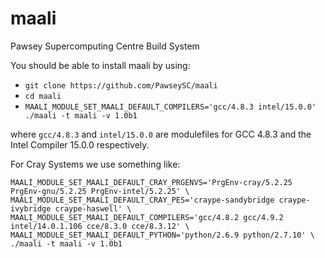 # maali
Pawsey Supercomputing Centre Build System

You should be able to install maali by using:

* `git clone https://github.com/PawseySC/maali`
* `cd maali`
* `MAALI_MODULE_SET_MAALI_DEFAULT_COMPILERS='gcc/4.8.3 intel/15.0.0' ./maali -t maali -v 1.0b1`

where `gcc/4.8.3` and `intel/15.0.0` are modulefiles for GCC 4.8.3 and the Intel Compiler 15.0.0 respectively.

For Cray Systems we use something like:

```
MAALI_MODULE_SET_MAALI_DEFAULT_CRAY_PRGENVS='PrgEnv-cray/5.2.25 PrgEnv-gnu/5.2.25 PrgEnv-intel/5.2.25' \
MAALI_MODULE_SET_MAALI_DEFAULT_CRAY_PES='craype-sandybridge craype-ivybridge craype-haswell' \
MAALI_MODULE_SET_MAALI_DEFAULT_COMPILERS='gcc/4.8.2 gcc/4.9.2 intel/14.0.1.106 cce/8.3.0 cce/8.3.12' \
MAALI_MODULE_SET_MAALI_DEFAULT_PYTHON='python/2.6.9 python/2.7.10' \
./maali -t maali -v 1.0b1
```
